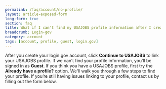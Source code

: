 ```yaml
---
permalink: /faq/account/no-profile/
layout: article-exposed-form
long-form: true
section: faq
title: What if I can't find my USAJOBS profile information after I create a login.gov account?
breadcrumb: Login-gov
category: account
tags: [account, profile, guest, login.gov]
---
```


After you create your login.gov account, click **Continue to USAJOBS** to link your USAJOBS profile. If we can’t find your profile information, you’ll be signed in as **Guest**. If you think you have a USAJOBS profile, first try the **Already have a profile?** option. We'll walk you through a few steps to find your profile.  If you’re still having issues linking to your profile, contact us by filling out the form below.
